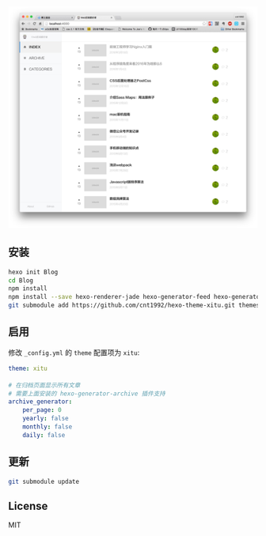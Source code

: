 ![hexo-theme-xitu](source/img/preview.jpeg)

## 安装

``` bash
hexo init Blog
cd Blog 
npm install
npm install --save hexo-renderer-jade hexo-generator-feed hexo-generator-sitemap hexo-browsersync hexo-generator-archive
git submodule add https://github.com/cnt1992/hexo-theme-xitu.git themes/xitu
```

## 启用

修改 `_config.yml` 的 `theme` 配置项为 `xitu`:

```yaml
theme: xitu

# 在归档页面显示所有文章
# 需要上面安装的 hexo-generator-archive 插件支持
archive_generator:
    per_page: 0
    yearly: false
    monthly: false
    daily: false
```

## 更新

``` bash
git submodule update
```

## License

MIT